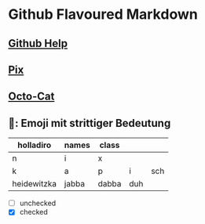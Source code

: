 # Github Flavoured Markdown

## [Github Help](https://help.github.com/en)

## [Pix](https://github.com/fbw-wd-23-d03a/bdl-publishing-authoring-Friedemann84)

## [Octo-Cat](https://raw.githubusercontent.com/fbw-wd-23-d03a/bdl-publishing-authoring-Friedemann84/main/images/logo.png?token=GHSAT0AAAAAACAMTYOBMW46XCQBFZDJE3T6ZBFP55A)

## 🍆: Emoji mit strittiger Bedeutung


| holladiro 	|  names	| class 	|  	|  	|
|---	|---	|---	|---	|---	|
|  n	|  i	|  x	|  	|  	|
|  k	|  	a|  	p|  i	|  sch	|
| heidewitzka 	|  	jabba|  dabba	| duh	| 	|


- [ ] unchecked
- [x] checked